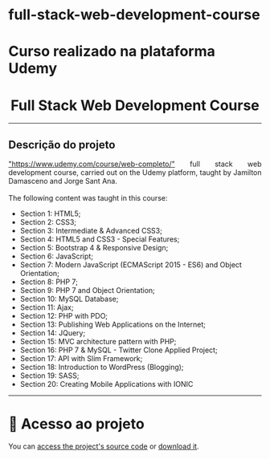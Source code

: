# full-stack-web-development-course
# Curso realizado na plataforma Udemy

<h1 align="center"> Full Stack Web Development Course</h1>

<hr>

## Descrição do projeto 

<p align="justify">
  <a href="https://www.udemy.com/course/web-completo/">"https://www.udemy.com/course/web-completo/"</a>
  full stack web development course, carried out on the Udemy platform, taught by Jamilton Damasceno and Jorge Sant Ana. <br>
  <br>
  The following content was taught in this course: <br>
  <ul>
    <li>Section 1: HTML5;</li>
    <li>Section 2: CSS3;</li>
    <li>Section 3: Intermediate & Advanced CSS3;</li>
    <li>Section 4: HTML5 and CSS3 - Special Features;</li>
    <li>Section 5: Bootstrap 4 & Responsive Design;</li>
    <li>Section 6: JavaScript;</li>
    <li>Section 7: Modern JavaScript (ECMAScript 2015 - ES6) and Object Orientation;</li>
    <li>Section 8: PHP 7;</li>
    <li>Section 9: PHP 7 and Object Orientation;</li>
    <li>Section 10: MySQL Database;</li>
    <li>Section 11: Ajax;</li>
    <li>Section 12: PHP with PDO;</li>
    <li>Section 13: Publishing Web Applications on the Internet;</li>
    <li>Section 14: JQuery;</li>
    <li>Section 15: MVC architecture pattern with PHP;</li>
    <li>Section 16: PHP 7 & MySQL - Twitter Clone Applied Project;</li>
    <li>Section 17: API with Slim Framework;</li>
    <li>Section 18: Introduction to WordPress (Blogging);</li>
    <li>Section 19: SASS;</li>
    <li>Section 20: Creating Mobile Applications with IONIC</li>
  </ul>
</p>

<hr>

# 📁 Acesso ao projeto

You can [access the project's source code](https://github.com/GabesSeven/full-stack-web-development/) or [download it](https://github.com/GabesSeven/full-stack-web-development/archive/refs/heads/main.zip).

